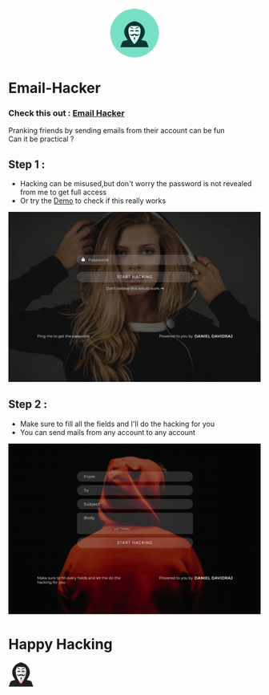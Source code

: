 <div align="center">
<img src="images/icon.png" height="100px" width="100px">
</div>

# Email-Hacker
### Check this out : [Email Hacker](https://danieldavidraj.rf.gd/?i=1)
Pranking friends by sending emails from their account can be fun <br>
Can it be practical ? <br>


## Step 1 :
* Hacking can be misused,but don't worry the password is not revealed from me to get full access
* Or try the [Demo](http://danieldavidraj.rf.gd/Demo.php) to check if this really works
<div align="center">
<img src="images/1.png" height="auto" width="800px">
</div>

## Step 2 :
* Make sure to fill all the fields and I'll do the hacking for you
* You can send mails from any account to any account
<div align="center">
<img src="images/2.png" height="auto" width="800px">
</div>

# Happy Hacking
<img src="images/3.png" height="50px" width="50px">
